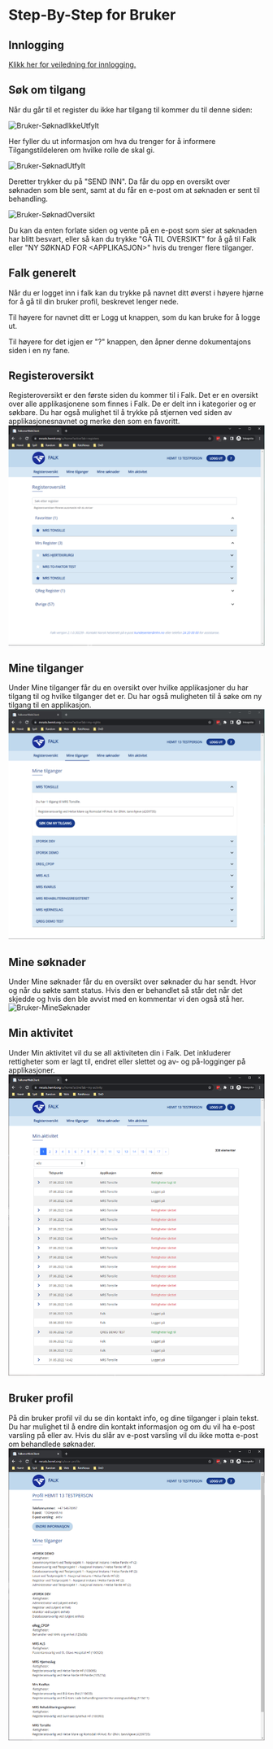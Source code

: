 # Step-By-Step for Bruker
## Innlogging
[Klikk her for veiledning for innlogging.](LoggInn)

## Søk om tilgang
Når du går til et register du ikke har tilgang til kommer du til denne siden:

![Bruker-SøknadIkkeUtfylt](img/Falk2.1/Bruker-SøknadIkkeUtfylt.PNG)

Her fyller du ut informasjon om hva du trenger for å informere Tilgangstildeleren om hvilke rolle de skal gi.

![Bruker-SøknadUtfylt](img/Falk2.1/Bruker-SøknadUtfylt.PNG)

Deretter trykker du på "SEND INN".
Da får du opp en oversikt over søknaden som ble sent, samt at du får en e-post om at søknaden er sent til behandling.

![Bruker-SøknadOversikt](img/Falk2.1/Bruker-SøknadOversikt.PNG)


Du kan da enten forlate siden og vente på en e-post som sier at søknaden har blitt besvart, eller så kan du trykke "GÅ TIL OVERSIKT" for å gå til Falk eller "NY SØKNAD FOR \<APPLIKASJON\>" hvis du trenger flere tilganger.
## Falk generelt

Når du er logget inn i falk kan du trykke på navnet ditt øverst i høyere hjørne for å gå til din bruker profil, beskrevet lenger nede.

Til høyere for navnet ditt er Logg ut knappen, som du kan bruke for å logge ut.

Til høyere for det igjen er "?" knappen, den åpner denne dokumentajons siden i en ny fane.

## Registeroversikt
Registeroversikt er den første siden du kommer til i Falk. Det er en oversikt over alle applikasjonene som finnes i Falk.
De er delt inn i kategorier og er søkbare. Du har også mulighet til å trykke på stjernen ved siden av applikasjonesnavnet og merke den som en favoritt.
![Bruker-Registeroversikt](img\Falk2.1\Bruker-Registeroversikt.PNG)
## Mine tilganger
Under Mine tilganger får du en oversikt over hvilke applikasjoner du har tilgang til og hvilke tilganger det er. Du har også muligheten til å søke om ny tilgang til en applikasjon.
![Bruker-MineTilganger](img\Falk2.1\Bruker-MineTilganger.PNG)
## Mine søknader
Under Mine søknader får du en oversikt over søknader du har sendt. Hvor og når du søkte samt status. Hvis den er behandlet så står det når det skjedde og hvis den ble avvist med en kommentar vi den også stå her. 
![Bruker-MineSøknader](img\Falk2.1\Bruker-MineSøknader.PNG)
## Min aktivitet
Under Min aktivitet vil du se all aktiviteten din i Falk. Det inkluderer rettigheter som er lagt til, endret eller slettet og av- og på-logginger på applikasjoner.
![Bruker-MineSøknader](img\Falk2.1\Bruker-MinAktivitet.PNG)
## Bruker profil
På din bruker profil vil du se din kontakt info, og dine tilganger i plain tekst. Du har mulighet til å endre din kontakt informasjon og om du vil ha e-post varsling på eller av.
Hvis du slår av e-post varsling vil du ikke motta e-post om behandlede søknader.
![Bruker-BrukerProfil](img\Falk2.1\Bruker-BrukerProfil.PNG)

